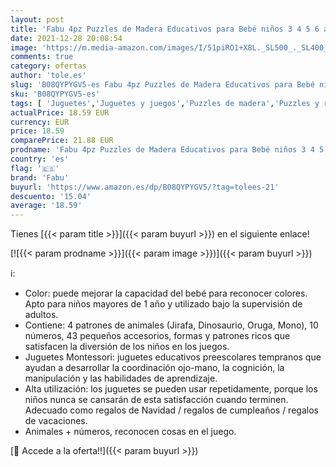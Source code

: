 ```yaml
---
layout: post
title: 'Fabu 4pz Puzzles de Madera Educativos para Bebé niños 3 4 5 6 años  Rompecabezas de Madera Bebe Puzzle Bebé Preescolar Juguetes Regalos Material Seguro Regalo de cumpleaños Navidad'
date: 2021-12-28 20:08:54
image: 'https://m.media-amazon.com/images/I/51piRO1+X8L._SL500_._SL400_.jpg'
comments: true
category: ofertas
author: 'tole.es'
slug: 'B08QYPYGV5-es Fabu 4pz Puzzles de Madera Educativos para Bebé niños 3 4...'
sku: 'B08QYPYGV5-es'
tags: [ 'Juguetes','Juguetes y juegos','Puzzles de madera','Puzzles y rompecabezas','bebe','bebé','fabu', ]
actualPrice: 18.59 EUR
currency: EUR
price: 18.59
comparePrice: 21.88 EUR
prodname: 'Fabu 4pz Puzzles de Madera Educativos para Bebé niños 3 4 5 6 años  Rompecabezas de Madera Bebe Puzzle Bebé Preescolar Juguetes Regalos Material Seguro Regalo de cumpleaños Navidad'
country: 'es'
flag: '🇪🇸'
brand: 'Fabu'
buyurl: 'https://www.amazon.es/dp/B08QYPYGV5/?tag=tolees-21'
descuento: '15.04'
average: '18.59'
---
```


Tienes [{{< param title >}}]({{< param buyurl >}}) en el siguiente enlace!

[![{{< param prodname >}}]({{< param image >}})]({{< param buyurl >}})

ℹ️:

- Color: puede mejorar la capacidad del bebé para reconocer colores. Apto para niños mayores de 1 año y utilizado bajo la supervisión de adultos.
- Contiene: 4 patrones de animales (Jirafa, Dinosaurio, Oruga, Mono), 10 números, 43 pequeños accesorios, formas y patrones ricos que satisfacen la diversión de los niños en los juegos.
- Juguetes Montessori: juguetes educativos preescolares tempranos que ayudan a desarrollar la coordinación ojo-mano, la cognición, la manipulación y las habilidades de aprendizaje.
- Alta utilización: los juguetes se pueden usar repetidamente, porque los niños nunca se cansarán de esta satisfacción cuando terminen. Adecuado como regalos de Navidad / regalos de cumpleaños / regalos de vacaciones.
- Animales + números, reconocen cosas en el juego.

[🛒 Accede a la oferta!!]({{< param buyurl >}})
